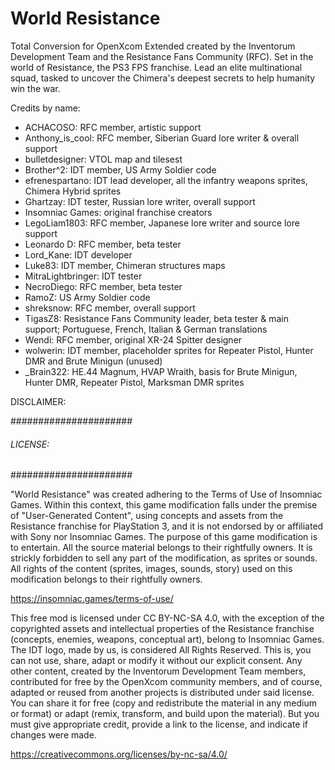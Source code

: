 # World Resistance
 Total Conversion for OpenXcom Extended created by the Inventorum Development Team and the Resistance Fans Community (RFC). Set in the world of Resistance, the PS3 FPS franchise. Lead an elite multinational squad, tasked to uncover the Chimera's deepest secrets to help humanity win the war.

Credits by name:
* ACHACOSO: RFC member, artistic support
* Anthony_is_cool: RFC member, Siberian Guard lore writer & overall support 
* bulletdesigner: VTOL map and tilesest
* Brother^2: IDT member, US Army Soldier code
* efrenespartano: IDT lead developer, all the infantry weapons sprites, Chimera Hybrid sprites 
* Ghartzay: IDT tester, Russian lore writer, overall support 
* Insomniac Games: original franchise creators
* LegoLiam1803: RFC member, Japanese lore writer and source lore support 
* Leonardo D: RFC member, beta tester
* Lord_Kane: IDT developer
* Luke83: IDT member, Chimeran structures maps
* MitraLightbringer: IDT tester
* NecroDiego: RFC member, beta tester
* RamoZ: US Army Soldier code
* shreksnow: RFC member, overall support 
* TigasZ8: Resistance Fans Community leader, beta tester & main support; Portuguese, French, Italian & German translations
* Wendi: RFC member, original XR-24 Spitter designer
* wolwerin: IDT member, placeholder sprites for Repeater Pistol, Hunter DMR and Brute Minigun (unused)
* _Brain322: HE.44 Magnum, HVAP Wraith, basis for Brute Minigun, Hunter DMR, Repeater Pistol, Marksman DMR sprites

DISCLAIMER: 

######################
###### LICENSE: ######
######################

"World Resistance" was created adhering to the Terms of Use of Insomniac Games. Within this context, this game modification falls under the premise of "User-Generated Content", using concepts and assets from the Resistance franchise for PlayStation 3, and it is not endorsed by or affiliated with Sony nor Insomniac Games.
The purpose of this game modification is to entertain. All the source material belongs to their rightfully owners. It is strickly forbidden to sell any part of the modification, as sprites or sounds. All rights of the content (sprites, images, sounds, story) used on this modification belongs to their rightfully owners.

https://insomniac.games/terms-of-use/

This free mod is licensed under CC BY-NC-SA 4.0, with the exception of the copyrighted assets and intellectual properties of the Resistance franchise (concepts, enemies, weapons, conceptual art), belong to Insomniac Games. The IDT logo, made by us, is considered All Rights Reserved. This is, you can not use, share, adapt or modify it without our explicit consent. Any other content, created by the Inventorum Development Team members, contributed for free by the OpenXcom community members, and of course, adapted or reused from another projects is distributed under said license. You can share it for free (copy and redistribute the material in any medium or format) or adapt (remix, transform, and build upon the material). But you must give appropriate credit, provide a link to the license, and indicate if changes were made.

https://creativecommons.org/licenses/by-nc-sa/4.0/